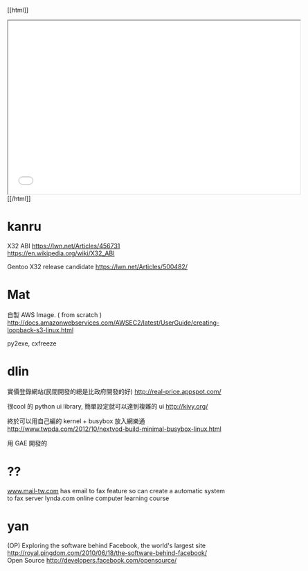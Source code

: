 


[[html]]
<iframe src='<http://pad.hackingthursday.org>  ?showControls=true&showChat=true&showLineNumbers=true&useMonospaceFont=false' width=675 height=400></iframe>
[[/html]]


# kanru

X32 ABI
<https://lwn.net/Articles/456731>  
<https://en.wikipedia.org/wiki/X32_ABI>  

Gentoo X32 release candidate
<https://lwn.net/Articles/500482/>  

# Mat

自製 AWS Image. ( from scratch )
<http://docs.amazonwebservices.com/AWSEC2/latest/UserGuide/creating-loopback-s3-linux.html>  

py2exe, cxfreeze

# dlin

實價登錄網站(民間開發的總是比政府開發的好)  <http://real-price.appspot.com/>  

很cool 的 python ui library, 簡單設定就可以達到複雜的 ui <http://kivy.org/>  

終於可以用自己編的 kernel + busybox 放入網樂通 <http://www.twpda.com/2012/10/nextvod-build-minimal-busybox-linux.html>  

用 GAE 開發的

# ??

www.mail-tw.com
has email to fax feature so can create a automatic system to fax server
lynda.com 
online computer learning course


# yan

(OP)
Exploring the software behind Facebook, the world's largest site
<http://royal.pingdom.com/2010/06/18/the-software-behind-facebook/>  
Open Source
<http://developers.facebook.com/opensource/>  